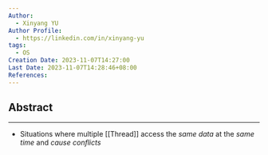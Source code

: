 ```yaml
---
Author:
  - Xinyang YU
Author Profile:
  - https://linkedin.com/in/xinyang-yu
tags:
  - OS
Creation Date: 2023-11-07T14:27:00
Last Date: 2023-11-07T14:28:46+08:00
References:
---
```

## Abstract
---
- Situations where multiple [[Thread]] access the *same data* at the *same time* and *cause conflicts*